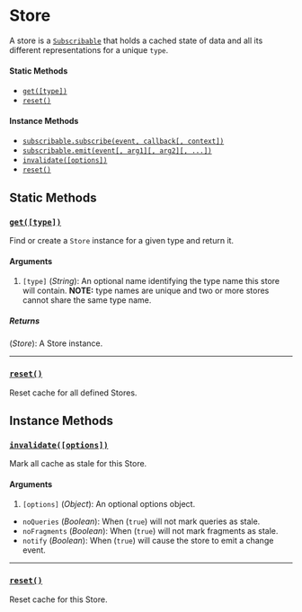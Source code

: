 # Store

A store is a [`Subscribable`](Subscribable.md) that holds a cached state of data and all its different representations for a unique `type`.

#### Static Methods

- [`get([type])`](#store-get)
- [`reset()`](#store-reset)

#### Instance Methods

- [`subscribable.subscribe(event, callback[, context])`](Subscribable.md#subscribe)
- [`subscribable.emit(event[, arg1][, arg2][, ...])`](Subscribable.md#emit)
- [`invalidate([options])`](#invalidate)
- [`reset()`](#reset)


## Static Methods

### <a id='store-get'></a>[`get([type])`](#store-get)

Find or create a `Store` instance for a given type and return it.

#### Arguments

1. `[type]` (*String*): An optional name identifying the type name this store will contain. **NOTE:** type names are unique and two or more stores cannot share the same type name.

##### Returns

(*Store*): A Store instance.

---

### <a id='store-reset'></a>[`reset()`](#store-reset)

Reset cache for all defined Stores.


## Instance Methods

### <a id='invalidate'></a>[`invalidate([options])`](#invalidate)

Mark all cache as stale for this Store.

#### Arguments

1. `[options]` (*Object*): An optional options object.
  - `noQueries` (*Boolean*): When (`true`) will not mark queries as stale.
  - `noFragments` (*Boolean*): When (`true`) will not mark fragments as stale.
  - `notify` (*Boolean*): When (`true`) will cause the store to emit a change event.

---

### <a id='reset'></a>[`reset()`](#reset)

Reset cache for this Store.
